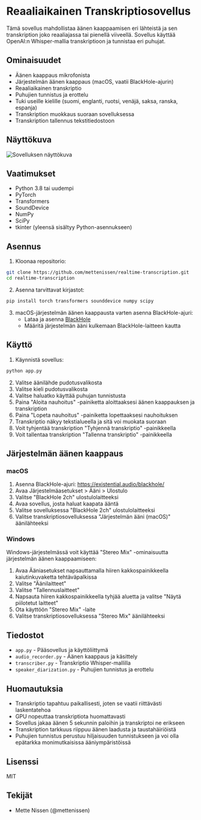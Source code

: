# Reaaliaikainen Transkriptiosovellus

Tämä sovellus mahdollistaa äänen kaappaamisen eri lähteistä ja sen transkription joko reaaliajassa tai pienellä viiveellä. Sovellus käyttää OpenAI:n Whisper-mallia transkriptioon ja tunnistaa eri puhujat.

## Ominaisuudet

- Äänen kaappaus mikrofonista
- Järjestelmän äänen kaappaus (macOS, vaatii BlackHole-ajurin)
- Reaaliaikainen transkriptio
- Puhujien tunnistus ja erottelu
- Tuki useille kielille (suomi, englanti, ruotsi, venäjä, saksa, ranska, espanja)
- Transkription muokkaus suoraan sovelluksessa
- Transkription tallennus tekstitiedostoon

## Näyttökuva

![Sovelluksen näyttökuva](screenshot.png)

## Vaatimukset

- Python 3.8 tai uudempi
- PyTorch
- Transformers
- SoundDevice
- NumPy
- SciPy
- tkinter (yleensä sisältyy Python-asennukseen)

## Asennus

1. Kloonaa repositorio:

```bash
git clone https://github.com/mettenissen/realtime-transcription.git
cd realtime-transcription
```

2. Asenna tarvittavat kirjastot:

```bash
pip install torch transformers sounddevice numpy scipy
```

3. macOS-järjestelmän äänen kaappausta varten asenna BlackHole-ajuri:
   - Lataa ja asenna [BlackHole](https://existential.audio/blackhole/)
   - Määritä järjestelmän ääni kulkemaan BlackHole-laitteen kautta

## Käyttö

1. Käynnistä sovellus:

```bash
python app.py
```

2. Valitse äänilähde pudotusvalikosta
3. Valitse kieli pudotusvalikosta
4. Valitse haluatko käyttää puhujan tunnistusta
5. Paina "Aloita nauhoitus" -painiketta aloittaaksesi äänen kaappauksen ja transkription
6. Paina "Lopeta nauhoitus" -painiketta lopettaaksesi nauhoituksen
7. Transkriptio näkyy tekstialueella ja sitä voi muokata suoraan
8. Voit tyhjentää transkription "Tyhjennä transkriptio" -painikkeella
9. Voit tallentaa transkription "Tallenna transkriptio" -painikkeella

## Järjestelmän äänen kaappaus

### macOS

1. Asenna BlackHole-ajuri: https://existential.audio/blackhole/
2. Avaa Järjestelmäasetukset > Ääni > Ulostulo
3. Valitse "BlackHole 2ch" ulostulolaitteeksi
4. Avaa sovellus, josta haluat kaapata ääntä
5. Valitse sovelluksessa "BlackHole 2ch" ulostulolaitteeksi
6. Valitse transkriptiosovelluksessa "Järjestelmän ääni (macOS)" äänilähteeksi

### Windows

Windows-järjestelmässä voit käyttää "Stereo Mix" -ominaisuutta järjestelmän äänen kaappaamiseen:

1. Avaa Ääniasetukset napsauttamalla hiiren kakkospainikkeella kaiutinkuvaketta tehtäväpalkissa
2. Valitse "Äänilaitteet"
3. Valitse "Tallennuslaitteet"
4. Napsauta hiiren kakkospainikkeella tyhjää aluetta ja valitse "Näytä piilotetut laitteet"
5. Ota käyttöön "Stereo Mix" -laite
6. Valitse transkriptiosovelluksessa "Stereo Mix" äänilähteeksi

## Tiedostot

- `app.py` - Pääsovellus ja käyttöliittymä
- `audio_recorder.py` - Äänen kaappaus ja käsittely
- `transcriber.py` - Transkriptio Whisper-mallilla
- `speaker_diarization.py` - Puhujien tunnistus ja erottelu

## Huomautuksia

- Transkriptio tapahtuu paikallisesti, joten se vaatii riittävästi laskentatehoa
- GPU nopeuttaa transkriptiota huomattavasti
- Sovellus jakaa äänen 5 sekunnin paloihin ja transkriptoi ne erikseen
- Transkription tarkkuus riippuu äänen laadusta ja taustahäiriöistä
- Puhujien tunnistus perustuu hiljaisuuden tunnistukseen ja voi olla epätarkka monimutkaisissa ääniympäristöissä

## Lisenssi

MIT

## Tekijät

- Mette Nissen (@mettenissen)
